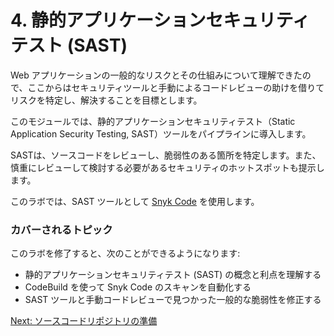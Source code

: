 # 4. 静的アプリケーションセキュリティテスト (SAST)

Web アプリケーションの一般的なリスクとその仕組みについて理解できたので、ここからはセキュリティツールと手動によるコードレビューの助けを借りてリスクを特定し、解決することを目標とします。

このモジュールでは、静的アプリケーションセキュリティテスト（Static Application Security Testing, SAST）ツールをパイプラインに導入します。

SASTは、ソースコードをレビューし、脆弱性のある箇所を特定します。また、慎重にレビューして検討する必要があるセキュリティのホットスポットも提示します。

このラボでは、SAST ツールとして [Snyk Code](https://snyk.io/product/snyk-code/) を使用します。

### カバーされるトピック

このラボを修了すると、次のことができるようになります:

- 静的アプリケーションセキュリティテスト (SAST) の概念と利点を理解する
- CodeBuild を使って Snyk Code のスキャンを自動化する
- SAST ツールと手動コードレビューで見つかった一般的な脆弱性を修正する

[Next: ソースコードリポジトリの準備](./seed-repository.md)